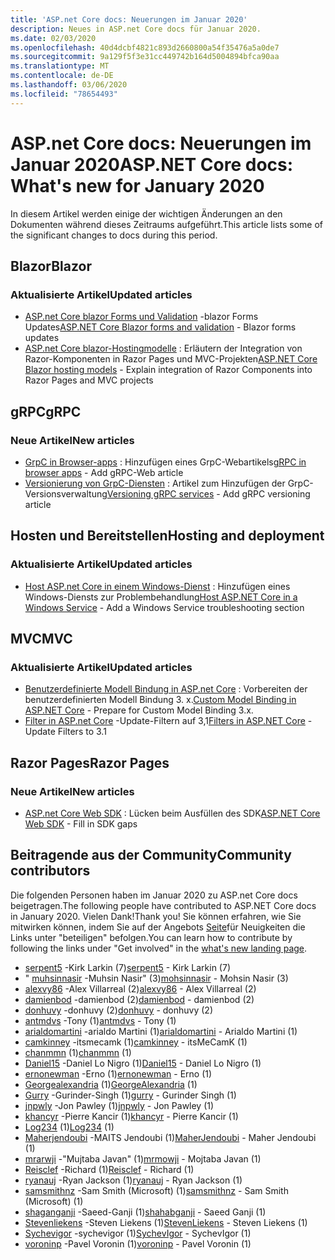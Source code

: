```yaml
---
title: 'ASP.net Core docs: Neuerungen im Januar 2020'
description: Neues in ASP.net Core docs für Januar 2020.
ms.date: 02/03/2020
ms.openlocfilehash: 40d4dcbf4821c893d2660800a54f35476a5a0de7
ms.sourcegitcommit: 9a129f5f3e31cc449742b164d5004894bfca90aa
ms.translationtype: MT
ms.contentlocale: de-DE
ms.lasthandoff: 03/06/2020
ms.locfileid: "78654493"
---
```

# <a name="aspnet-core-docs-whats-new-for-january-2020"></a><span data-ttu-id="53bce-103">ASP.net Core docs: Neuerungen im Januar 2020</span><span class="sxs-lookup"><span data-stu-id="53bce-103">ASP.NET Core docs: What's new for January 2020</span></span>

<span data-ttu-id="53bce-104">In diesem Artikel werden einige der wichtigen Änderungen an den Dokumenten während dieses Zeitraums aufgeführt.</span><span class="sxs-lookup"><span data-stu-id="53bce-104">This article lists some of the significant changes to docs during this period.</span></span>

## <a name="blazor"></a><span data-ttu-id="53bce-105">Blazor</span><span class="sxs-lookup"><span data-stu-id="53bce-105">Blazor</span></span>

### <a name="updated-articles"></a><span data-ttu-id="53bce-106">Aktualisierte Artikel</span><span class="sxs-lookup"><span data-stu-id="53bce-106">Updated articles</span></span>

- <span data-ttu-id="53bce-107">[ASP.net Core blazor Forms und Validation](../blazor/forms-validation.md) -blazor Forms Updates</span><span class="sxs-lookup"><span data-stu-id="53bce-107">[ASP.NET Core Blazor forms and validation](../blazor/forms-validation.md) - Blazor forms updates</span></span>
- <span data-ttu-id="53bce-108">[ASP.net Core blazor-Hostingmodelle](../blazor/hosting-models.md) : Erläutern der Integration von Razor-Komponenten in Razor Pages und MVC-Projekten</span><span class="sxs-lookup"><span data-stu-id="53bce-108">[ASP.NET Core Blazor hosting models](../blazor/hosting-models.md) - Explain integration of Razor Components into Razor Pages and MVC projects</span></span>

## <a name="grpc"></a><span data-ttu-id="53bce-109">gRPC</span><span class="sxs-lookup"><span data-stu-id="53bce-109">gRPC</span></span>

### <a name="new-articles"></a><span data-ttu-id="53bce-110">Neue Artikel</span><span class="sxs-lookup"><span data-stu-id="53bce-110">New articles</span></span>

- <span data-ttu-id="53bce-111">[GrpC in Browser-apps](../grpc/browser.md) : Hinzufügen eines GrpC-Webartikels</span><span class="sxs-lookup"><span data-stu-id="53bce-111">[gRPC in browser apps](../grpc/browser.md) - Add gRPC-Web article</span></span>
- <span data-ttu-id="53bce-112">[Versionierung von GrpC-Diensten](../grpc/versioning.md) : Artikel zum Hinzufügen der GrpC-Versionsverwaltung</span><span class="sxs-lookup"><span data-stu-id="53bce-112">[Versioning gRPC services](../grpc/versioning.md) - Add gRPC versioning article</span></span>

## <a name="hosting-and-deployment"></a><span data-ttu-id="53bce-113">Hosten und Bereitstellen</span><span class="sxs-lookup"><span data-stu-id="53bce-113">Hosting and deployment</span></span>

### <a name="updated-articles"></a><span data-ttu-id="53bce-114">Aktualisierte Artikel</span><span class="sxs-lookup"><span data-stu-id="53bce-114">Updated articles</span></span>

- <span data-ttu-id="53bce-115">[Host ASP.net Core in einem Windows-Dienst](../host-and-deploy/windows-service.md) : Hinzufügen eines Windows-Diensts zur Problembehandlung</span><span class="sxs-lookup"><span data-stu-id="53bce-115">[Host ASP.NET Core in a Windows Service](../host-and-deploy/windows-service.md) - Add a Windows Service troubleshooting section</span></span>

## <a name="mvc"></a><span data-ttu-id="53bce-116">MVC</span><span class="sxs-lookup"><span data-stu-id="53bce-116">MVC</span></span>

### <a name="updated-articles"></a><span data-ttu-id="53bce-117">Aktualisierte Artikel</span><span class="sxs-lookup"><span data-stu-id="53bce-117">Updated articles</span></span>

- <span data-ttu-id="53bce-118">[Benutzerdefinierte Modell Bindung in ASP.net Core](../mvc/advanced/custom-model-binding.md) : Vorbereiten der benutzerdefinierten Modell Bindung 3. x.</span><span class="sxs-lookup"><span data-stu-id="53bce-118">[Custom Model Binding in ASP.NET Core](../mvc/advanced/custom-model-binding.md) - Prepare for Custom Model Binding 3.x.</span></span>
- <span data-ttu-id="53bce-119">[Filter in ASP.net Core](../mvc/controllers/filters.md) -Update-Filtern auf 3,1</span><span class="sxs-lookup"><span data-stu-id="53bce-119">[Filters in ASP.NET Core](../mvc/controllers/filters.md) - Update Filters to 3.1</span></span>

## <a name="razor-pages"></a><span data-ttu-id="53bce-120">Razor Pages</span><span class="sxs-lookup"><span data-stu-id="53bce-120">Razor Pages</span></span>

### <a name="new-articles"></a><span data-ttu-id="53bce-121">Neue Artikel</span><span class="sxs-lookup"><span data-stu-id="53bce-121">New articles</span></span>

- <span data-ttu-id="53bce-122">[ASP.net Core Web SDK](../razor-pages/web-sdk.md) : Lücken beim Ausfüllen des SDK</span><span class="sxs-lookup"><span data-stu-id="53bce-122">[ASP.NET Core Web SDK](../razor-pages/web-sdk.md) - Fill in SDK gaps</span></span>

## <a name="community-contributors"></a><span data-ttu-id="53bce-123">Beitragende aus der Community</span><span class="sxs-lookup"><span data-stu-id="53bce-123">Community contributors</span></span>

<span data-ttu-id="53bce-124">Die folgenden Personen haben im Januar 2020 zu ASP.net Core docs beigetragen.</span><span class="sxs-lookup"><span data-stu-id="53bce-124">The following people have contributed to ASP.NET Core docs in January 2020.</span></span> <span data-ttu-id="53bce-125">Vielen Dank!</span><span class="sxs-lookup"><span data-stu-id="53bce-125">Thank you!</span></span> <span data-ttu-id="53bce-126">Sie können erfahren, wie Sie mitwirken können, indem Sie auf der Angebots [Seite](index.yml)für Neuigkeiten die Links unter "beteiligen" befolgen.</span><span class="sxs-lookup"><span data-stu-id="53bce-126">You can learn how to contribute by following the links under "Get involved" in the [what's new landing page](index.yml).</span></span>

- <span data-ttu-id="53bce-127">[serpent5](https://github.com/serpent5) -Kirk Larkin (7)</span><span class="sxs-lookup"><span data-stu-id="53bce-127">[serpent5](https://github.com/serpent5) - Kirk Larkin (7)</span></span>
- <span data-ttu-id="53bce-128">" [muhsinnasir](https://github.com/mohsinnasir) -Muhsin Nasir" (3)</span><span class="sxs-lookup"><span data-stu-id="53bce-128">[mohsinnasir](https://github.com/mohsinnasir) - Mohsin Nasir (3)</span></span>
- <span data-ttu-id="53bce-129">[alexvy86](https://github.com/alexvy86) -Alex Villarreal (2)</span><span class="sxs-lookup"><span data-stu-id="53bce-129">[alexvy86](https://github.com/alexvy86) - Alex Villarreal (2)</span></span>
- <span data-ttu-id="53bce-130">[damienbod](https://github.com/damienbod) -damienbod (2)</span><span class="sxs-lookup"><span data-stu-id="53bce-130">[damienbod](https://github.com/damienbod) - damienbod (2)</span></span>
- <span data-ttu-id="53bce-131">[donhuvy](https://github.com/donhuvy) -donhuvy (2)</span><span class="sxs-lookup"><span data-stu-id="53bce-131">[donhuvy](https://github.com/donhuvy) - donhuvy (2)</span></span>
- <span data-ttu-id="53bce-132">[antmdvs](https://github.com/antmdvs) -Tony (1)</span><span class="sxs-lookup"><span data-stu-id="53bce-132">[antmdvs](https://github.com/antmdvs) - Tony (1)</span></span>
- <span data-ttu-id="53bce-133">[arialdomartini](https://github.com/arialdomartini) -arialdo Martini (1)</span><span class="sxs-lookup"><span data-stu-id="53bce-133">[arialdomartini](https://github.com/arialdomartini) - Arialdo Martini (1)</span></span>
- <span data-ttu-id="53bce-134">[camkinney](https://github.com/camkinney) -itsmecamk (1)</span><span class="sxs-lookup"><span data-stu-id="53bce-134">[camkinney](https://github.com/camkinney) - itsMeCamK (1)</span></span>
- <span data-ttu-id="53bce-135">[chanmmn](https://github.com/chanmmn) (1)</span><span class="sxs-lookup"><span data-stu-id="53bce-135">[chanmmn](https://github.com/chanmmn) (1)</span></span>
- <span data-ttu-id="53bce-136">[Daniel15](https://github.com/Daniel15) -Daniel Lo Nigro (1)</span><span class="sxs-lookup"><span data-stu-id="53bce-136">[Daniel15](https://github.com/Daniel15) - Daniel Lo Nigro (1)</span></span>
- <span data-ttu-id="53bce-137">[ernonewman](https://github.com/ernonewman) -Erno (1)</span><span class="sxs-lookup"><span data-stu-id="53bce-137">[ernonewman](https://github.com/ernonewman) - Erno (1)</span></span>
- <span data-ttu-id="53bce-138">[Georgealexandria](https://github.com/GeorgeAlexandria) (1)</span><span class="sxs-lookup"><span data-stu-id="53bce-138">[GeorgeAlexandria](https://github.com/GeorgeAlexandria) (1)</span></span>
- <span data-ttu-id="53bce-139">[Gurry](https://github.com/gurry) -Gurinder-Singh (1)</span><span class="sxs-lookup"><span data-stu-id="53bce-139">[gurry](https://github.com/gurry) - Gurinder Singh (1)</span></span>
- <span data-ttu-id="53bce-140">[jnpwly](https://github.com/jnpwly) -Jon Pawley (1)</span><span class="sxs-lookup"><span data-stu-id="53bce-140">[jnpwly](https://github.com/jnpwly) - Jon Pawley (1)</span></span>
- <span data-ttu-id="53bce-141">[khancyr](https://github.com/khancyr) -Pierre Kancir (1)</span><span class="sxs-lookup"><span data-stu-id="53bce-141">[khancyr](https://github.com/khancyr) - Pierre Kancir (1)</span></span>
- <span data-ttu-id="53bce-142">[Log234](https://github.com/Log234) (1)</span><span class="sxs-lookup"><span data-stu-id="53bce-142">[Log234](https://github.com/Log234) (1)</span></span>
- <span data-ttu-id="53bce-143">[Maherjendoubi](https://github.com/MaherJendoubi) -MAITS Jendoubi (1)</span><span class="sxs-lookup"><span data-stu-id="53bce-143">[MaherJendoubi](https://github.com/MaherJendoubi) - Maher Jendoubi (1)</span></span>
- <span data-ttu-id="53bce-144">[mrarwji](https://github.com/mrmowji) -"Mujtaba Javan" (1)</span><span class="sxs-lookup"><span data-stu-id="53bce-144">[mrmowji](https://github.com/mrmowji) - Mojtaba Javan (1)</span></span>
- <span data-ttu-id="53bce-145">[Reisclef](https://github.com/Reisclef) -Richard (1)</span><span class="sxs-lookup"><span data-stu-id="53bce-145">[Reisclef](https://github.com/Reisclef) - Richard (1)</span></span>
- <span data-ttu-id="53bce-146">[ryanauj](https://github.com/ryanauj) -Ryan Jackson (1)</span><span class="sxs-lookup"><span data-stu-id="53bce-146">[ryanauj](https://github.com/ryanauj) - Ryan Jackson (1)</span></span>
- <span data-ttu-id="53bce-147">[samsmithnz](https://github.com/samsmithnz) -Sam Smith (Microsoft) (1)</span><span class="sxs-lookup"><span data-stu-id="53bce-147">[samsmithnz](https://github.com/samsmithnz) - Sam Smith (Microsoft) (1)</span></span>
- <span data-ttu-id="53bce-148">[shaganganji](https://github.com/shahabganji) -Saeed-Ganji (1)</span><span class="sxs-lookup"><span data-stu-id="53bce-148">[shahabganji](https://github.com/shahabganji) - Saeed Ganji (1)</span></span>
- <span data-ttu-id="53bce-149">[Stevenliekens](https://github.com/StevenLiekens) -Steven Liekens (1)</span><span class="sxs-lookup"><span data-stu-id="53bce-149">[StevenLiekens](https://github.com/StevenLiekens) - Steven Liekens (1)</span></span>
- <span data-ttu-id="53bce-150">[Sychevigor](https://github.com/SychevIgor) -sychevigor (1)</span><span class="sxs-lookup"><span data-stu-id="53bce-150">[SychevIgor](https://github.com/SychevIgor) - SychevIgor (1)</span></span>
- <span data-ttu-id="53bce-151">[voroninp](https://github.com/voroninp) -Pavel Voronin (1)</span><span class="sxs-lookup"><span data-stu-id="53bce-151">[voroninp](https://github.com/voroninp) - Pavel Voronin (1)</span></span>
